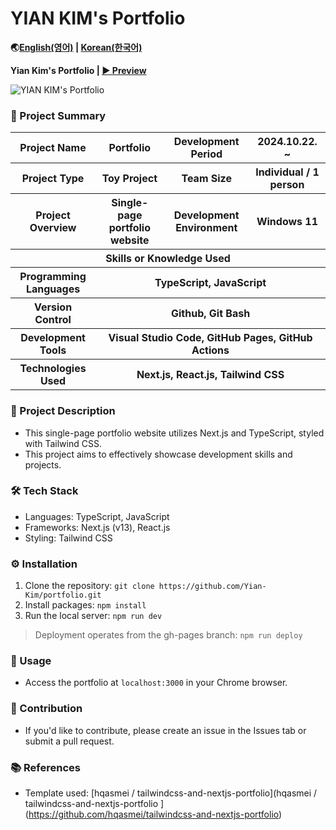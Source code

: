 # YIAN KIM's Portfolio

**🌏[English(영어)](README.md) | [Korean(한국어)](README-ko.md)**

**Yian Kim's Portfolio | [▶ Preview](https://Yian-Kim.github.io/portfolio)** 

![YIAN KIM's Portfolio](asset/img/readme/portfolio-thumbnail.png "Preview")

### 📑 Project Summary

<table>
    <tr>
        <th>Project Name</th>
        <th>Portfolio</th>
        <th>Development Period</th>
        <th>2024.10.22. ~</th>
    </tr>
    <tr>
        <th>Project Type</th>
        <th>Toy Project</th>
        <th>Team Size</th>
        <th>Individual / 1 person</th>
    </tr>
    <tr>
        <th>Project Overview</th>
        <th>Single-page portfolio website</th>
        <th>Development Environment</th>
        <th>Windows 11</th>
    </tr>
    <tr>
        <th colspan="4">Skills or Knowledge Used</th>
    </tr>  
    <tr>
        <th>Programming Languages</th>
        <th colspan="3">TypeScript, JavaScript</th>
    </tr>
    <tr>
        <th>Version Control</th>
        <th colspan="3">Github, Git Bash</th>
    </tr>
    <tr>
        <th>Development Tools</th>
        <th colspan="3">Visual Studio Code, GitHub Pages, GitHub Actions</th>
    </tr>
    <tr>
        <th>Technologies Used</th>
        <th colspan="3">Next.js, React.js, Tailwind CSS</th>
    </tr>
</table>

### 📜 Project Description

* This single-page portfolio website utilizes Next.js and TypeScript, styled with Tailwind CSS.
* This project aims to effectively showcase development skills and projects.

### 🛠️ Tech Stack

* Languages: TypeScript, JavaScript
* Frameworks: Next.js (v13), React.js
* Styling: Tailwind CSS

### ⚙️ Installation

1. Clone the repository: `git clone https://github.com/Yian-Kim/portfolio.git`
2. Install packages: `npm install`
3. Run the local server: `npm run dev`

> Deployment operates from the gh-pages branch: `npm run deploy`

### 🚀 Usage

* Access the portfolio at `localhost:3000` in your Chrome browser.

### 🤝 Contribution

* If you'd like to contribute, please create an issue in the Issues tab or submit a pull request.

### 📚 References

* Template used: [hqasmei / tailwindcss-and-nextjs-portfolio](hqasmei / tailwindcss-and-nextjs-portfolio
](https://github.com/hqasmei/tailwindcss-and-nextjs-portfolio)
